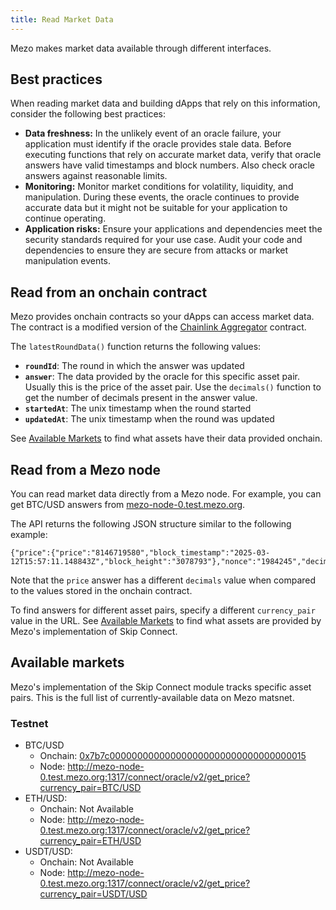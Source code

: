 ```yaml
---
title: Read Market Data
---
```


Mezo makes market data available through different interfaces. 

## Best practices

When reading market data and building dApps that rely on this information, consider the following best practices:

- **Data freshness:** In the unlikely event of an oracle failure, your application must identify if the oracle provides stale data. Before executing functions that rely on accurate market data, verify that oracle answers have valid timestamps and block numbers. Also check oracle answers against reasonable limits.
- **Monitoring:** Monitor market conditions for volatility, liquidity, and manipulation. During these events, the oracle continues to provide accurate data but it might not be suitable for your application to continue operating.
- **Application risks:** Ensure your applications and dependencies meet the security standards required for your use case. Audit your code and dependencies to ensure they are secure from attacks or market manipulation events. 

## Read from an onchain contract

Mezo provides onchain contracts so your dApps can access market data. The contract is a modified version of the [Chainlink Aggregator](https://github.com/smartcontractkit/libocr/blob/9e4afd8896f365b964bdf769ca28f373a3fb0300/contract/AccessControlledOffchainAggregator.sol) contract.

The `latestRoundData()` function returns the following values:

- **`roundId`**: The round in which the answer was updated
- **`answer`**: The data provided by the oracle for this specific asset pair. Usually this is the price of the asset pair. Use the `decimals()` function to get the number of decimals present in the answer value.
- **`startedAt`**: The unix timestamp when the round started
- **`updatedAt`**: The unix timestamp when the round was updated

See [Available Markets](#available-markets) to find what assets have their data provided onchain. 

## Read from a Mezo node

You can read market data directly from a Mezo node. For example, you can get BTC/USD answers from [mezo-node-0.test.mezo.org](http://mezo-node-0.test.mezo.org:1317/connect/oracle/v2/get_price?currency_pair=BTC/USD).

The API returns the following JSON structure similar to the following example:

```
{"price":{"price":"8146719580","block_timestamp":"2025-03-12T15:57:11.148843Z","block_height":"3078793"},"nonce":"1984245","decimals":"5","id":"0"}
```

Note that the `price` answer has a different `decimals` value when compared to the values stored in the onchain contract.

To find answers for different asset pairs, specify a different `currency_pair` value in the URL. See [Available Markets](#available-markets) to find what assets are provided by Mezo's implementation of Skip Connect.


## Available markets

Mezo's implementation of the Skip Connect module tracks specific asset pairs. This is the full list of currently-available data on Mezo matsnet.

### Testnet

- BTC/USD
    - Onchain: [0x7b7c000000000000000000000000000000000015](https://explorer.test.mezo.org/address/0x7b7c000000000000000000000000000000000015)
    - Node: http://mezo-node-0.test.mezo.org:1317/connect/oracle/v2/get_price?currency_pair=BTC/USD
- ETH/USD:
    - Onchain: Not Available
    - Node: http://mezo-node-0.test.mezo.org:1317/connect/oracle/v2/get_price?currency_pair=ETH/USD
- USDT/USD: 
    - Onchain: Not Available
    - Node: http://mezo-node-0.test.mezo.org:1317/connect/oracle/v2/get_price?currency_pair=USDT/USD
